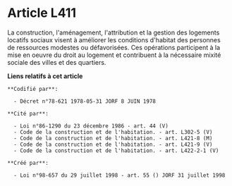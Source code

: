 # Article L411

La construction, l'aménagement, l'attribution et la gestion des logements locatifs sociaux visent à améliorer les conditions
d'habitat des personnes de ressources modestes ou défavorisées. Ces opérations participent à la mise en oeuvre du droit au
logement et contribuent à la nécessaire mixité sociale des villes et des quartiers.

**Liens relatifs à cet article**

	**Codifié par**:

	  - Décret n°78-621 1978-05-31 JORF 8 JUIN 1978

	**Cité par**:

	  - Loi n°86-1290 du 23 décembre 1986 - art. 44 (V)
	  - Code de la construction et de l'habitation. - art. L302-5 (V)
	  - Code de la construction et de l'habitation. - art. L421-8 (M)
	  - Code de la construction et de l'habitation. - art. L421-9 (V)
	  - Code de la construction et de l'habitation. - art. L422-2-1 (V)

	**Créé par**:

	  - Loi n°98-657 du 29 juillet 1998 - art. 55 () JORF 31 juillet 1998
